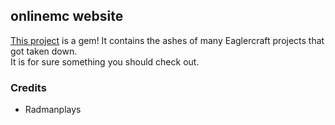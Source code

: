 ## onlinemc website

[This project](https://radmanplays.github.io) is a gem! It contains the ashes of many Eaglercraft projects that got taken down.  
It is for sure something you should check out.  

### Credits
- Radmanplays
